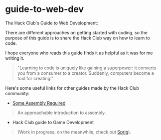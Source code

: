 # guide-to-web-dev

The Hack Club's Guide to Web Development:

There are different approaches on getting started with coding, so the purpose of this guide is to share the Hack Club way on how to learn to code.

I hope everyone who reads this guide finds it as helpful as it was for me writing it. 

> "Learning to code is uniquely like gaining a superpower: it converts you from a consumer to a creator. Suddenly, computers become a tool for creating."


Here's some useful links for other guides made by the Hack Club community:

- [Some Assembly Required](https://github.com/hackclub/some-assembly-required)
> An approachable introduction to assembly.

- Hack Club guide to Game Development
> (Work in progress, on the meanwhile, check out [Sprig](https://github.com/hackclub/sprig)).
